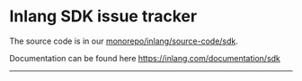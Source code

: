 # Inlang SDK issue tracker

The source code is in our [monorepo/inlang/source-code/sdk](https://github.com/opral/monorepo/tree/main/inlang/source-code/sdk). 

Documentation can be found here https://inlang.com/documentation/sdk

---
